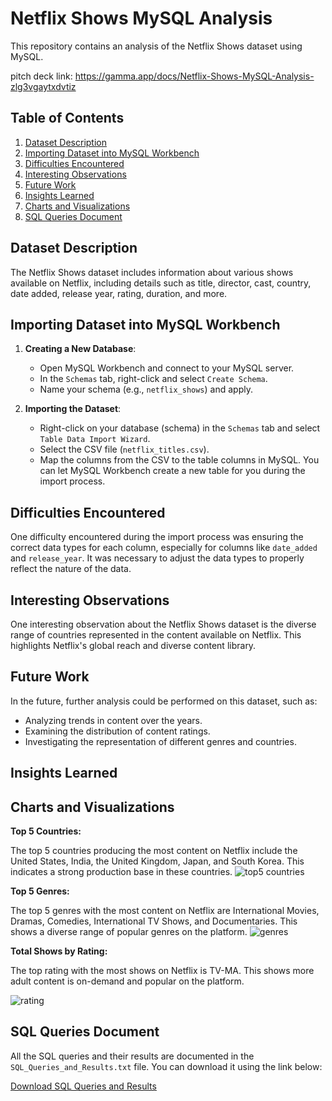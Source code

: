 # Netflix Shows MySQL Analysis

This repository contains an analysis of the Netflix Shows dataset using MySQL.

pitch deck link: https://gamma.app/docs/Netflix-Shows-MySQL-Analysis-zlg3vgaytxdvtiz

## Table of Contents
1. [Dataset Description](#dataset-description)
2. [Importing Dataset into MySQL Workbench](#importing-dataset-into-mysql-workbench)
3. [Difficulties Encountered](#difficulties-encountered)
4. [Interesting Observations](#interesting-observations)
5. [Future Work](#future-work)
6. [Insights Learned](#insights-learned)
7. [Charts and Visualizations](#charts-and-visualizations)
8. [SQL Queries Document](#sql-queries-document)

## Dataset Description

The Netflix Shows dataset includes information about various shows available on Netflix, including details such as title, director, cast, country, date added, release year, rating, duration, and more.

## Importing Dataset into MySQL Workbench

1. **Creating a New Database**:
   - Open MySQL Workbench and connect to your MySQL server.
   - In the `Schemas` tab, right-click and select `Create Schema`.
   - Name your schema (e.g., `netflix_shows`) and apply.

2. **Importing the Dataset**:
   - Right-click on your database (schema) in the `Schemas` tab and select `Table Data Import Wizard`.
   - Select the CSV file (`netflix_titles.csv`).
   - Map the columns from the CSV to the table columns in MySQL. You can let MySQL Workbench create a new table for you during the import process.

## Difficulties Encountered

One difficulty encountered during the import process was ensuring the correct data types for each column, especially for columns like `date_added` and `release_year`. It was necessary to adjust the data types to properly reflect the nature of the data.

## Interesting Observations

One interesting observation about the Netflix Shows dataset is the diverse range of countries represented in the content available on Netflix. This highlights Netflix's global reach and diverse content library.

## Future Work

In the future, further analysis could be performed on this dataset, such as:
- Analyzing trends in content over the years.
- Examining the distribution of content ratings.
- Investigating the representation of different genres and countries.

## Insights Learned
## Charts and Visualizations

**Top 5 Countries:**

The top 5 countries producing the most content on Netflix include the United States, India, the United Kingdom, Japan, and South Korea. This indicates a strong production base in these countries.
![top5 countries](https://github.com/kepher99/MySQL-Dataset-Analysis/assets/84464425/f6d6bbc0-ffec-4ed4-bdd6-c08730f36704)

**Top 5 Genres:**

The top 5 genres with the most content on Netflix are International Movies, Dramas, Comedies, International TV Shows, and Documentaries. This shows a diverse range of popular genres on the platform.
![genres](https://github.com/kepher99/MySQL-Dataset-Analysis/assets/84464425/2e9a6b84-550e-45d7-89d4-c22e265a7a8c)

**Total Shows by Rating:**

The top rating  with the most shows on Netflix is TV-MA. This shows more adult content is on-demand and popular on the platform.

![rating](https://github.com/kepher99/MySQL-Dataset-Analysis/assets/84464425/bcf6936d-f0b8-4d40-ae11-f4338c45abda)

## SQL Queries Document

All the SQL queries and their results are documented in the `SQL_Queries_and_Results.txt` file. You can download it using the link below:

[Download SQL Queries and Results](sandbox:/mnt/data/SQL_Queries_and_Results.txt)
